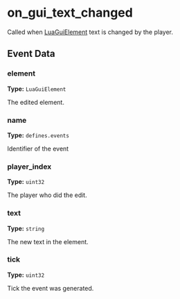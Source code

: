 # on_gui_text_changed

Called when [LuaGuiElement](runtime:LuaGuiElement) text is changed by the player.

## Event Data

### element

**Type:** `LuaGuiElement`

The edited element.

### name

**Type:** `defines.events`

Identifier of the event

### player_index

**Type:** `uint32`

The player who did the edit.

### text

**Type:** `string`

The new text in the element.

### tick

**Type:** `uint32`

Tick the event was generated.

